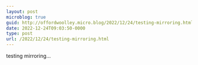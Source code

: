 ```yaml
---
layout: post
microblog: true
guid: http://offordwoolley.micro.blog/2022/12/24/testing-mirroring.html
date: 2022-12-24T09:03:50-0000
type: post
url: /2022/12/24/testing-mirroring.html
---
```

testing mirroring...
